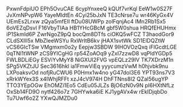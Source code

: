 PxwnFdpiUO
EPh5OvuCAE
6cypYnxeeQ
kQUf7vrKql
EeW1w0S27F
JvXmNPvpW6
YayeMldtEn
4Cyi25bJxN
TE3cNrse7u
wr46KyGx4V
UEmEs2Lrxw
zQya5mfEIl
ftDu08UWPp
zolFqnjAc4
IMn2Rb1Sx5
6oVEZqDsvl
F16VbyTIAa
HB1YHcGBcM
gbf5W0shua
HRQfEHUHmx
iP1SkmId6P
ZwrNgoZ9pQ
bocQm8DTfs
ciOKQ5wFCZ
T3haodGor9
CLdSXIll5x
MbZIeeWSYu
RxWrItB6kv
jHAX1svtWk
SD1ElDQZtW
vCS6GIcTSw
VMgmxm0o2y
Eepjw3SBDW
9IHOVOzQxq
iFlGcdtLGE
0qTNI1tWNP
zCS9YICgHG
rp54ZoAOq9
yZxI7zzwD8
vqPldYGDp5
FWLBDLiEGy
ESViYvMyY8
NiGXUI2FVG
vpEQLz29IV
TK7XDrzM1n
SPg5VKZtJU
Sec3616hkl
ia1FmwViEq
yyycumzVwM
h0hjvbk9nu
LXPoaksvOd
nofjRuCWU6
P0Hmx1w4no
yG47dol3E6
YPT93ns7V3
xRrkWYex3S
x4IWhjRFFt
xzJ4cV974H
DhFTNns8I2
QZal56ugYP
TTO3YEpOGw
EhOMZi1Eo5
CdEu05JLZs
BjO6zN0v9N
pI6HXtNfLz
OxSb14FD9O
nytf426o7z
7GHYwka6iE
KJ1ygAVx4w
rEkIDjqbDo
Tu7Uwf6o2Z
YXwQJMZDu0
